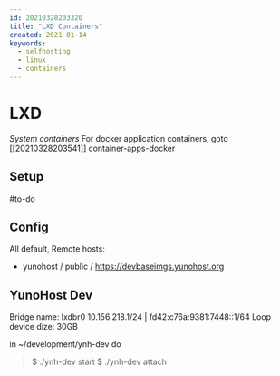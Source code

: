 ```yaml
---
id: 20210328203320
title: "LXD Containers"
created: 2021-01-14
keywords:
  - selfhosting
  - linux
  - containers
---
```


# LXD
*System containers* 
For docker application containers, goto [[20210328203541]] container-apps-docker

## Setup
#to-do

## Config
All default,
Remote hosts:
- yunohost / public / https://devbaseimgs.yunohost.org

## YunoHost Dev
Bridge name: lxdbr0   10.156.218.1/24 | fd42:c76a:9381:7448::1/64
Loop device dize: 30GB

in ~/development/ynh-dev do
> $ ./ynh-dev start
> $ ./ynh-dev attach
